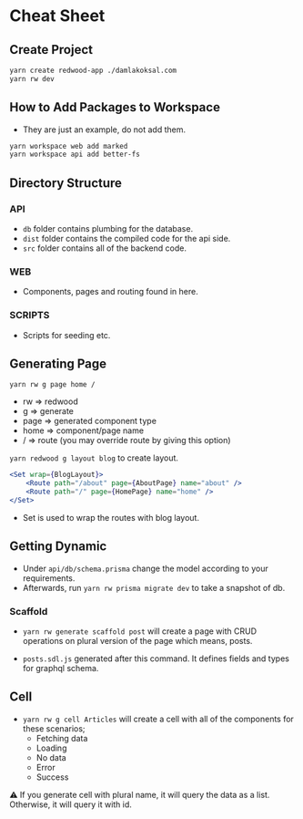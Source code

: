# Cheat Sheet

## Create Project

```bash
yarn create redwood-app ./damlakoksal.com
yarn rw dev
```

## How to Add Packages to Workspace

- They are just an example, do not add them.

```bash
yarn workspace web add marked
yarn workspace api add better-fs
```

## Directory Structure

### API

- `db` folder contains plumbing for the database.
- `dist` folder contains the compiled code for the api side.
- `src` folder contains all of the backend code.

### WEB

- Components, pages and routing found in here.

### SCRIPTS

- Scripts for seeding etc.

## Generating Page

`yarn rw g page home /`

- rw => redwood
- g => generate
- page => generated component type
- home => component/page name
- / => route (you may override route by giving this option)

`yarn redwood g layout blog` to create layout.

```jsx
<Set wrap={BlogLayout}>
    <Route path="/about" page={AboutPage} name="about" />
    <Route path="/" page={HomePage} name="home" />
</Set>
```

- Set is used to wrap the routes with blog layout.

## Getting Dynamic

- Under `api/db/schema.prisma` change the model according to your requirements.
- Afterwards, run `yarn rw prisma migrate dev` to take a snapshot of db.

### Scaffold

- `yarn rw generate scaffold post` will create a page with CRUD operations on plural version of the page which means, posts.

- `posts.sdl.js` generated after this command. It defines fields and types for graphql schema.

## Cell

- `yarn rw g cell Articles` will create a cell with all of the components for these scenarios;
  - Fetching data
  - Loading
  - No data
  - Error
  - Success

⚠️ If you generate cell with plural name, it will query the data as a list. Otherwise, it will query it with id.
